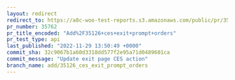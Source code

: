 ```yaml
---
layout: redirect
redirect_to: https://a8c-woo-test-reports.s3.amazonaws.com/public/pr/35762/api/index.html
pr_number: 35762
pr_title_encoded: "Add%2F35126+ces+exit+prompt+orders"
pr_test_type: api
last_published: "2022-11-29 13:50:49 +0000"
commit_sha: 32c9067b1a60d3318dd577f2e95a71d0489601ca
commit_message: "Update exit page CES action"
branch_name: add/35126_ces_exit_prompt_orders
---
```

